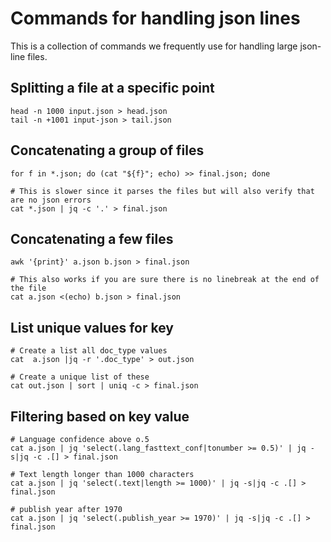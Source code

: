 # Commands for handling json lines
This is a collection of commands we frequently use for handling large json-line files.

## Splitting a file at a specific point
```
head -n 1000 input.json > head.json
tail -n +1001 input-json > tail.json
```

## Concatenating a group of files
```
for f in *.json; do (cat "${f}"; echo) >> final.json; done

# This is slower since it parses the files but will also verify that are no json errors
cat *.json | jq -c '.' > final.json
```

## Concatenating a few files
```
awk '{print}' a.json b.json > final.json

# This also works if you are sure there is no linebreak at the end of the file
cat a.json <(echo) b.json > final.json
```

## List unique values for key
```
# Create a list all doc_type values
cat  a.json |jq -r '.doc_type' > out.json

# Create a unique list of these
cat out.json | sort | uniq -c > final.json
```

## Filtering based on key value
```
# Language confidence above o.5
cat a.json | jq 'select(.lang_fasttext_conf|tonumber >= 0.5)' | jq -s|jq -c .[] > final.json

# Text length longer than 1000 characters
cat a.json | jq 'select(.text|length >= 1000)' | jq -s|jq -c .[] > final.json

# publish year after 1970
cat a.json | jq 'select(.publish_year >= 1970)' | jq -s|jq -c .[] > final.json
```






